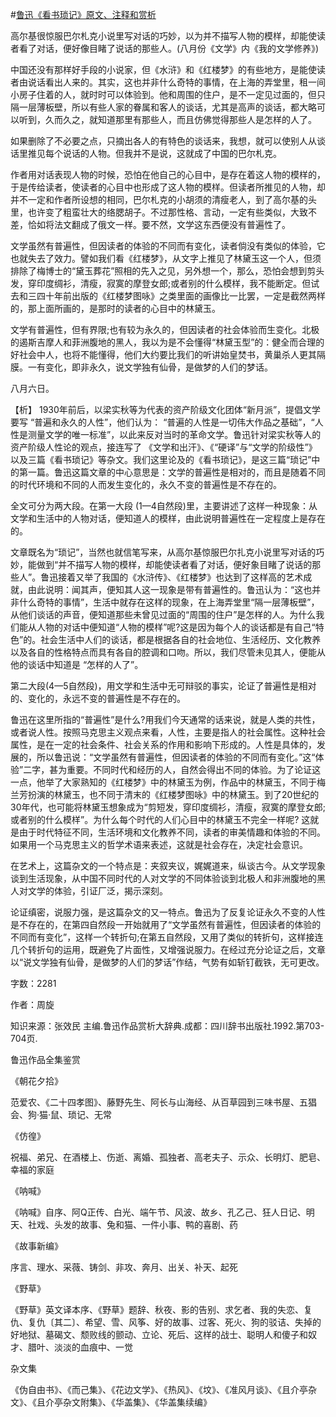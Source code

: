 #[鲁迅《看书琐记》原文、注释和赏析](https://www.vrrw.net/wx/9750.html)

高尔基很惊服巴尔札克小说里写对话的巧妙，以为并不描写人物的模样，却能使读者看了对话，便好像目睹了说话的那些人。(八月份《文学》内《我的文学修养》)

中国还没有那样好手段的小说家，但《水浒》和《红楼梦》的有些地方，是能使读者由说话看出人来的。其实，这也并非什么奇特的事情，在上海的弄堂里，租一间小房子住着的人，就时时可以体验到。他和周围的住户，是不一定见过面的，但只隔一层薄板壁，所以有些人家的眷属和客人的谈话，尤其是高声的谈话，都大略可以听到，久而久之，就知道那里有那些人，而且仿佛觉得那些人是怎样的人了。

如果删除了不必要之点，只摘出各人的有特色的谈话来，我想，就可以使别人从谈话里推见每个说话的人物。但我并不是说，这就成了中国的巴尔札克。

作者用对话表现人物的时候，恐怕在他自己的心目中，是存在着这人物的模样的，于是传给读者，使读者的心目中也形成了这人物的模样。但读者所推见的人物，却并不一定和作者所设想的相同，巴尔札克的小胡须的清瘦老人，到了高尔基的头里，也许变了粗蛮壮大的络腮胡子。不过那性格、言动，一定有些类似，大致不差，恰如将法文翻成了俄文一样。要不然，文学这东西便没有普遍性了。

文学虽然有普遍性，但因读者的体验的不同而有变化，读者倘没有类似的体验，它也就失去了效力。譬如我们看《红楼梦》，从文字上推见了林黛玉这一个人，但须排除了梅博士的“黛玉葬花”照相的先入之见，另外想一个，那么，恐怕会想到剪头发，穿印度绸衫，清瘦，寂寞的摩登女郎;或者别的什么模样，我不能断定。但试去和三四十年前出版的《红楼梦图咏》之类里面的画像比一比罢，一定是截然两样的，那上面所画的，是那时的读者的心目中的林黛玉。

文学有普遍性，但有界限;也有较为永久的，但因读者的社会体验而生变化。北极的遏斯吉摩人和菲洲腹地的黑人，我以为是不会懂得“林黛玉型”的：健全而合理的好社会中人，也将不能懂得，他们大约要比我们的听讲始皇焚书，黄巢杀人更其隔膜。一有变化，即非永久，说文学独有仙骨，是做梦的人们的梦话。

八月六日。



【析】 1930年前后，以梁实秋等为代表的资产阶级文化团体“新月派”，提倡文学要写 “普遍和永久的人性”，他们认为： “普遍的人性是一切伟大作品之基础”，“人性是测量文学的唯一标准”，以此来反对当时的革命文学。鲁迅针对梁实秋等人的资产阶级人性论的观点，接连写了 《文学和出汗》、《“硬译”与“文学的阶级性”》以及三篇《看书琐记》等杂文。我们这里论及的《看书琐记》，是这三篇“琐记”中的第一篇。鲁迅这篇文章的中心意思是：文学的普遍性是相对的，而且是随着不同的时代环境和不同的人而发生变化的，永久不变的普遍性是不存在的。

全文可分为两大段。在第一大段 (1—4自然段)里，主要讲述了这样一种现象：从文学和生活中的人物对话，便知道人的模样，由此说明普遍性在一定程度上是存在的。

文章既名为“琐记”，当然也就信笔写来，从高尔基惊服巴尔扎克小说里写对话的巧妙，能做到“并不描写人物的模样，却能使读者看了对话，便好象目睹了说话的那些人”。鲁迅接着又举了我国的《水浒传》、《红楼梦》也达到了这样高的艺术成就，由此说明：闻其声，便知其人这一现象是带有普遍性的。鲁迅认为：“这也并非什么奇特的事情”，生活中就存在这样的现象，在上海弄堂里“隔一层薄板壁”，从他们谈话的声音，便知道那些未曾见过面的“周围的住户”是怎样的人。为什么我们能从人物的对话中便知道“人物的模样”呢?这是因为每个人的谈话都是有自己“特色”的。社会生活中人们的谈话，都是根据各自的社会地位、生活经历、文化教养以及各自的性格特点而具有各自的腔调和口吻。所以，我们尽管未见其人，便能从他的谈话中知道是 “怎样的人了”。

第二大段(4—5自然段)，用文学和生活中无可辩驳的事实，论证了普遍性是相对的、变化的，永远不变的普遍性是不存在的。

鲁迅在这里所指的“普遍性”是什么?用我们今天通常的话来说，就是人类的共性，或者说人性。按照马克思主义观点来看，人性，主要是指人的社会属性。这种社会属性，是在一定的社会条件、社会关系的作用和影响下形成的。人性是具体的，发展的，所以鲁迅说：“文学虽然有普遍性，但因读者的体验的不同而有变化。”这“体验”二字，甚为重要。不同时代和经历的人，自然会得出不同的体验。为了论证这一点，他举了大家熟知的《红楼梦》中的林黛玉为例，作品中的林黛玉，不同于梅兰芳扮演的林黛玉，也不同于清末的《红楼梦图咏》中的林黛玉。到了20世纪的30年代，也可能将林黛玉想象成为“剪短发，穿印度绸衫，清瘦，寂寞的摩登女郎;或者别的什么模样”。为什么每个时代的人们心目中的林黛玉不完全一样呢? 这就是由于时代特征不同，生活环境和文化教养不同，读者的审美情趣和体验的不同。如果用一个马克思主义的哲学术语来表述，这就是社会存在，决定社会意识。

在艺术上，这篇杂文的一个特点是：夹叙夹议，娓娓道来，纵谈古今。从文学现象谈到生活现象，从中国不同时代的人对文学的不同体验谈到北极人和非洲腹地的黑人对文学的体验，引证厂泛，揭示深刻。

论证缜密，说服力强，是这篇杂文的又一特点。鲁迅为了反复论证永久不变的人性是不存在的，在第四自然段一开始就用了“文学虽然有普遍性，但因读者的体验的不同而有变化”，这样一个转折句;在第五自然段，又用了类似的转折句，这样接连几个转折句的运用，既避免了片面性，又增强说服力。在经过充分论证之后，文章以“说文学独有仙骨，是做梦的人们的梦话”作结，气势有如斩钉截铁，无可更改。

字数：2281

作者：周旋

知识来源：张效民 主编.鲁迅作品赏析大辞典.成都：四川辞书出版社.1992.第703-704页.

鲁迅作品全集鉴赏

《朝花夕拾》

范爱农、《二十四孝图》、藤野先生、阿长与山海经、从百草园到三味书屋、五猖会、狗·猫·鼠、琐记、无常

《仿徨》

祝福、弟兄、在酒楼上、伤逝、离婚、孤独者、高老夫子、示众、长明灯、肥皂、幸福的家庭

《呐喊》

《呐喊》自序、阿Q正传、白光、端午节、风波、故乡、孔乙己、狂人日记、明天、社戏、头发的故事、兔和猫、一件小事、鸭的喜剧、药

《故事新编》

序言、理水、采薇、铸剑、非攻、奔月、出关、补天、起死

《野草》

《野草》英文译本序、《野草》题辞、秋夜、影的告别、求乞者、我的失恋、复仇、复仇〔其二〕、希望、雪、风筝、好的故事、过客、死火、狗的驳诘、失掉的好地狱、墓碣文、颓败线的颤动、立论、死后、这样的战士、聪明人和傻子和奴才、腊叶、淡淡的血痕中、一觉

杂文集

《伪自由书》、《而己集》、《花边文学》、《热风》、《坟》、《准风月谈》、《且介亭杂文》、《且介亭杂文附集》、《华盖集》、《华盖集续编》


